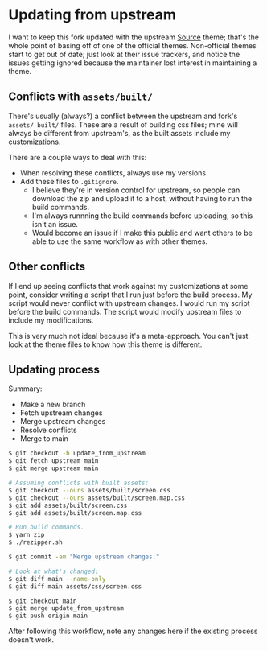 Updating from upstream
===

I want to keep this fork updated with the upstream [Source]() theme; that's the whole point of basing off of one of the official themes. Non-official themes start to get out of date; just look at their issue trackers, and notice the issues getting ignored because the maintainer lost interest in maintaining a theme.

Conflicts with `assets/built/`
---

There's usually (always?) a conflict between the upstream and fork's `assets/
built/` files. These are a result of building css files; mine will always be different from upstream's, as the built assets include my customizations.

There are a couple ways to deal with this:

- When resolving these conflicts, always use my versions.
- Add these files to `.gitignore`.
    - I believe they're in version control for upstream, so people can download the zip and upload it to a host, without having to run the build commands.
    - I'm always runnning the build commands before uploading, so this isn't an issue.
    - Would become an issue if I make this public and want others to be able to use the same workflow as with other themes.

    
Other conflicts
---

If I end up seeing conflicts that work against my customizations at some point, consider writing a script that I run just before the build process. My script would never conflict with upstream changes. I would run my script before the build commands. The script would modify upstream files to include my modifications.

This is very much not ideal because it's a meta-approach. You can't just look at the theme files to know how this theme is different.

Updating process
---

Summary:

- Make a new branch
- Fetch upstream changes
- Merge upstream changes
- Resolve conflicts
- Merge to main

```sh
$ git checkout -b update_from_upstream
$ git fetch upstream main
$ git merge upstream main

# Assuming conflicts with built assets:
$ git checkout --ours assets/built/screen.css
$ git checkout --ours assets/built/screen.map.css
$ git add assets/built/screen.css
$ git add assets/built/screen.map.css

# Run build commands.
$ yarn zip
$ ./rezipper.sh

$ git commit -am "Merge upstream changes."

# Look at what's changed:
$ git diff main --name-only
$ git diff main assets/css/screen.css

$ git checkout main
$ git merge update_from_upstream
$ git push origin main
```

After following this workflow, note any changes here if the existing process doesn't work.